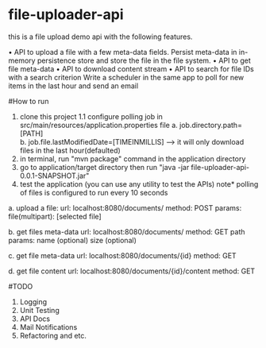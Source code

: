 # file-uploader-api
this is a file upload demo api with the following features.

• API to upload a file with a few meta-data fields. Persist meta-data in in-memory persistence store and store the file in the file system.
• API to get file meta-data
• API to download content stream 
• API to search for file IDs with a search criterion 
Write a scheduler in the same app to poll for new items in the last hour and send an email 

#How to run
1. clone this project
1.1 configure polling job in src/main/resources/application.properties file
   a. job.directory.path=[PATH]   
   b. job.file.lastModifiedDate=[TIMEINMILLIS] --> it will only download files in the last hour(defaulted)
2. in terminal, run "mvn package" command in the application directory
3. go to application/target directory then run "java -jar file-uploader-api-0.0.1-SNAPSHOT.jar"
4. test the application (you can use any utility to test the APIs)
note* polling of files is configured to run every 10 seconds

a. upload a file: 
    url: localhost:8080/documents/
    method: POST
    params:
        file(multipart): [selected file]
    
b. get files meta-data
    url: localhost:8080/documents/ 
    method: GET
    path params:
        name (optional)
        size (optional)
        
c. get file meta-data
    url: localhost:8080/documents/{id}
    method: GET
    
d. get file content
    url: localhost:8080/documents/{id}/content
    method: GET
    
#TODO
1. Logging
2. Unit Testing
3. API Docs
4. Mail Notifications
5. Refactoring and etc.

   
    

